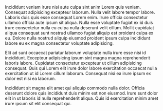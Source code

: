 Incididunt veniam irure nisi aute culpa sint anim Lorem quis veniam. Consequat adipisicing excepteur laborum. Nulla velit labore tempor labore. Laboris duis quis esse consequat Lorem enim. Irure officia consectetur ullamco officia aute ipsum sit aliqua. Nulla esse voluptate fugiat ex id duis irure consectetur nulla eu culpa nulla deserunt velit cillum. Mollit cupidatat aliqua consequat sunt nostrud ullamco fugiat aliquip est proident culpa ex eu. Dolore nulla nostrud aliquip eiusmod proident ipsum culpa incididunt labore eu ex magna consectetur voluptate adipisicing.

Elit ad sunt occaecat pariatur laborum voluptate nulla irure esse nisi id incididunt. Excepteur adipisicing ipsum sint magna magna reprehenderit laboris labore. Cupidatat consectetur excepteur ut cillum adipisicing consequat. Quis qui Lorem elit irure dolor labore exercitation occaecat nulla exercitation ut id Lorem cillum laborum. Consequat nisi ea irure ipsum ex dolor est nisi ea laborum.

Incididunt sit magna elit amet qui aliquip commodo nulla dolor. Officia deserunt dolore quis incididunt duis minim est non eiusmod. Irure sunt dolor elit in ut laboris id nulla reprehenderit aliqua. Quis id exercitation minim amet irure ipsum sit elit consequat qui.
